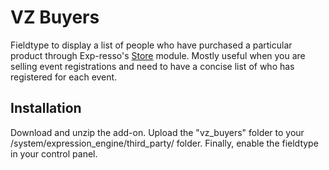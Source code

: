 VZ Buyers
=========

Fieldtype to display a list of people who have purchased a particular product through Exp-resso's [Store](http://exp-resso.com/store) module. Mostly useful when you are selling event registrations and need to have a concise list of who has registered for each event.


Installation
------------

Download and unzip the add-on. Upload the "vz_buyers" folder to your /system/expression_engine/third_party/ folder. Finally, enable the fieldtype in your control panel.
